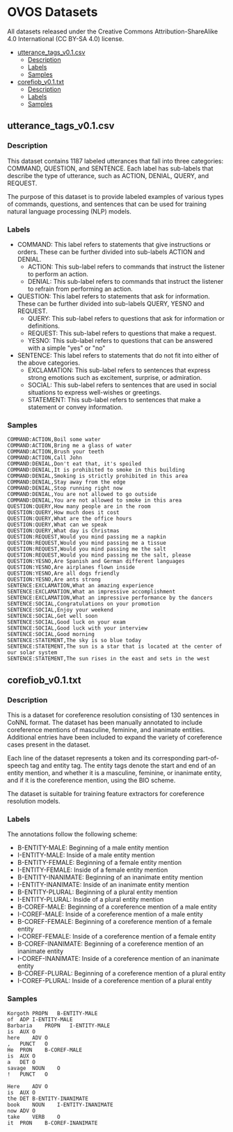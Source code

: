 
# OVOS Datasets

All datasets released under the Creative Commons Attribution-ShareAlike 4.0 International (CC BY-SA 4.0) license. 

* [utterance_tags_v0.1.csv](#utterance-tags-v01csv)
  + [Description](#description)
  + [Labels](#labels)
  + [Samples](#samples)
* [corefiob_v0.1.txt](#corefiob-v01txt)
  + [Description](#description-1)
  + [Labels](#labels-1)
  + [Samples](#samples-1)


## utterance_tags_v0.1.csv

### Description

This dataset contains 1187 labeled utterances that fall into three categories: COMMAND, QUESTION, and SENTENCE. 
Each label has sub-labels that describe the type of utterance, such as ACTION, DENIAL, QUERY, and REQUEST. 

The purpose of this dataset is to provide labeled examples of various types of commands, questions, and sentences that can be used for training natural language processing (NLP) models.


### Labels

- COMMAND: This label refers to statements that give instructions or orders. These can be further divided into sub-labels ACTION and DENIAL.
  - ACTION: This sub-label refers to commands that instruct the listener to perform an action.
  - DENIAL: This sub-label refers to commands that instruct the listener to refrain from performing an action.
- QUESTION: This label refers to statements that ask for information. These can be further divided into sub-labels QUERY, YESNO and REQUEST.
  - QUERY: This sub-label refers to questions that ask for information or definitions.
  - REQUEST: This sub-label refers to questions that make a request.
  - YESNO: This sub-label refers to questions that can be answered with a simple "yes" or "no"
- SENTENCE: This label refers to statements that do not fit into either of the above categories.
  - EXCLAMATION: This sub-label refers to sentences that express strong emotions such as excitement, surprise, or admiration.
  - SOCIAL: This sub-label refers to sentences that are used in social situations to express well-wishes or greetings.
  - STATEMENT: This sub-label refers to sentences that make a statement or convey information.
    

### Samples
```
COMMAND:ACTION,Boil some water
COMMAND:ACTION,Bring me a glass of water
COMMAND:ACTION,Brush your teeth
COMMAND:ACTION,Call John
COMMAND:DENIAL,Don't eat that, it's spoiled
COMMAND:DENIAL,It is prohibited to smoke in this building
COMMAND:DENIAL,Smoking is strictly prohibited in this area
COMMAND:DENIAL,Stay away from the edge
COMMAND:DENIAL,Stop running right now
COMMAND:DENIAL,You are not allowed to go outside
COMMAND:DENIAL,You are not allowed to smoke in this area
QUESTION:QUERY,How many people are in the room
QUESTION:QUERY,How much does it cost
QUESTION:QUERY,What are the office hours
QUESTION:QUERY,What can we speak
QUESTION:QUERY,What day is Christmas
QUESTION:REQUEST,Would you mind passing me a napkin
QUESTION:REQUEST,Would you mind passing me a tissue
QUESTION:REQUEST,Would you mind passing me the salt
QUESTION:REQUEST,Would you mind passing me the salt, please
QUESTION:YESNO,Are Spanish and German different languages
QUESTION:YESNO,Are airplanes flown inside
QUESTION:YESNO,Are all dogs friendly
QUESTION:YESNO,Are ants strong
SENTENCE:EXCLAMATION,What an amazing experience
SENTENCE:EXCLAMATION,What an impressive accomplishment
SENTENCE:EXCLAMATION,What an impressive performance by the dancers
SENTENCE:SOCIAL,Congratulations on your promotion
SENTENCE:SOCIAL,Enjoy your weekend
SENTENCE:SOCIAL,Get well soon
SENTENCE:SOCIAL,Good luck on your exam
SENTENCE:SOCIAL,Good luck with your interview
SENTENCE:SOCIAL,Good morning
SENTENCE:STATEMENT,The sky is so blue today
SENTENCE:STATEMENT,The sun is a star that is located at the center of our solar system
SENTENCE:STATEMENT,The sun rises in the east and sets in the west
```


## corefiob_v0.1.txt


### Description

This is a dataset for coreference resolution consisting of 130 sentences in CoNNL format. 
The dataset has been manually annotated to include coreference mentions of masculine, feminine, and inanimate entities. 
Additional entries have been included to expand the variety of coreference cases present in the dataset.

Each line of the dataset represents a token and its corresponding part-of-speech tag and entity tag. 
The entity tags denote the start and end of an entity mention, and whether it is a masculine, feminine, or inanimate entity, and if it is the coreference mention, using the BIO scheme.

The dataset is suitable for training feature extractors for coreference resolution models.

### Labels

The annotations follow the following scheme:

- B-ENTITY-MALE: Beginning of a male entity mention
- I-ENTITY-MALE: Inside of a male entity mention
- B-ENTITY-FEMALE: Beginning of a female entity mention
- I-ENTITY-FEMALE: Inside of a female entity mention
- B-ENTITY-INANIMATE: Beginning of an inanimate entity mention
- I-ENTITY-INANIMATE: Inside of an inanimate entity mention
- B-ENTITY-PLURAL: Beginning of a plural entity mention
- I-ENTITY-PLURAL: Inside of a plural entity mention
- B-COREF-MALE: Beginning of a coreference mention of a male entity
- I-COREF-MALE: Inside of a coreference mention of a male entity
- B-COREF-FEMALE: Beginning of a coreference mention of a female entity
- I-COREF-FEMALE: Inside of a coreference mention of a female entity
- B-COREF-INANIMATE: Beginning of a coreference mention of an inanimate entity
- I-COREF-INANIMATE: Inside of a coreference mention of an inanimate entity
- B-COREF-PLURAL: Beginning of a coreference mention of a plural entity
- I-COREF-PLURAL: Inside of a coreference mention of a plural entity

### Samples

```
Korgoth	PROPN	B-ENTITY-MALE
of	ADP	I-ENTITY-MALE
Barbaria	PROPN	I-ENTITY-MALE
is	AUX	O
here	ADV	O
,	PUNCT	O
He	PRON	B-COREF-MALE
is	AUX	O
a	DET	O
savage	NOUN	O
!	PUNCT	O

Here	ADV	O
is	AUX	O
the	DET	B-ENTITY-INANIMATE
book	NOUN	I-ENTITY-INANIMATE
now	ADV	O
take	VERB	O
it	PRON	B-COREF-INANIMATE
```
